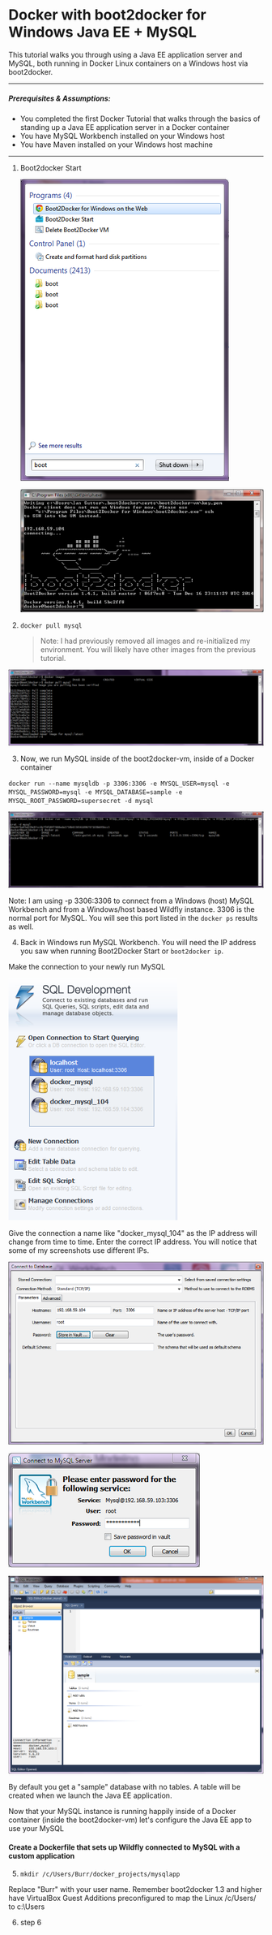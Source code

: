 Docker with boot2docker for Windows Java EE + MySQL
===================================================

This tutorial walks you through using a Java EE application server and MySQL, both running in Docker Linux containers on a Windows host via boot2docker.

* * *
##### Prerequisites & Assumptions:
* You completed the first Docker Tutorial that walks through the basics of standing up a Java EE application server in a Docker container
* You have MySQL Workbench installed on your Windows host
* You have Maven installed on your Windows host machine
* * *


1. Boot2docker Start

    ![Alt text](/screenshots/boot2docker_start_menu.png?raw=true "Start Menu")

    ![Alt text](/screenshots/start_sh_running.png?raw=true "Boot2Docker Command Prompt")

2. `docker pull mysql`

    > Note: I had previously removed all images and re-initialized my environment.  You will likely have other images from the previous tutorial.

![Alt text](/screenshots/docker_pull_mysql.png?raw=true "docker pull mysql")


3. Now, we run MySQL inside of the boot2docker-vm, inside of a Docker container

`docker run --name mysqldb -p 3306:3306 -e MYSQL_USER=mysql -e MYSQL_PASSWORD=mysql -e MYSQL_DATABASE=sample -e MYSQL_ROOT_PASSWORD=supersecret -d mysql`


![Alt text](/screenshots/docker_run_mysql.png?raw=true "docker run mysql")


Note: I am using -p 3306:3306 to connect from a Windows (host) MySQL Workbench and from a Windows/host based Wildfly instance. 3306 is the normal port for MySQL.  You will see this port listed in the `docker ps` results as well.


4. Back in Windows run MySQL Workbench.  You will need the IP address you saw when running Boot2Docker Start or `boot2docker ip`.

Make the connection to your newly run MySQL

![Alt text](/screenshots/mysql_workbench_new_connection.png?raw=true "new connection")

Give the connection a name like "docker_mysql_104" as the IP address will change from time to time. Enter the correct IP address.  You will notice that some of my screenshots use different IPs.

![Alt text](/screenshots/connect_to_database.png?raw=true "New Connection Dialog")

![Alt text](/screenshots/mysql_root_password.png?raw=true "Root Password Prompt")

![Alt text](/screenshots/mysql_sql_editor.png?raw=true "SQL Editor")


By default you get a "sample" database with no tables.  A table will be created when we launch the Java EE application.

Now that your MySQL instance is running happily inside of a Docker container (inside the boot2docker-vm)
let's configure the Java EE app to use your MySQL

#### Create a Dockerfile that sets up Wildfly connected to MySQL with a custom application

5.  `mkdir /c/Users/Burr/docker_projects/mysqlapp`

Replace "Burr" with your user name.  Remember boot2docker 1.3 and higher have VirtualBox Guest Additions preconfigured to map the Linux /c/Users/ to c:\Users

6. step 6
